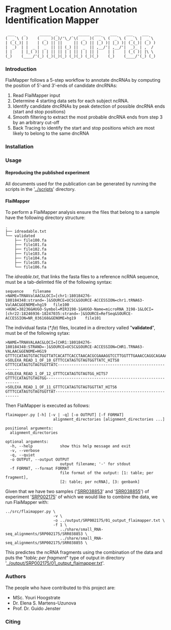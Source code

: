 # Fragment Location Annotation Identification Mapper #

	 ___    _      _____  _         _____  ___    ___    ___    ___   
	(  _`\ ( )    (  _  )(_)/'\_/`\(  _  )(  _`\ (  _`\ (  _`\ |  _`\ 
	| (_(_)| |    | (_) || ||     || (_) || |_) )| |_) )| (_(_)| (_) )
	|  _)  | |  _ |  _  || || (_) ||  _  || ,__/'| ,__/'|  _)_ | ,  / 
	| |    | |_( )| | | || || | | || | | || |    | |    | (_( )| |\ \ 
	(_)    (____/'(_) (_)(_)(_) (_)(_) (_)(_)    (_)    (____/'(_) (_)

### Introduction ###
FlaiMapper follows a 5-step workflow to annotate dncRNAs by computing the position of 5’-and 3’-ends of candidate dncRNAs:

1. Read FlaiMapper input
2. Determine 4 starting data sets for each subject ncRNA.
3. Identify candidate dncRNAs by peak detection of possible dncRNA ends (start and stop positions)
4. Smooth filtering to extract the most probable dncRNA ends from step 3 by an arbitrary cut-off
5. Back Tracing to identify the start and stop positions which are most likely to belong to the same dncRNA

### Installation ###

### Usage ###
#### Reproducing the published experiment ####
All documents used for the publication can be generated by running the scripts
in the '[../scripts](https://github.com/yhoogstrate/flaimapper/scripts/)' directory.

#### FlaiMapper ####
To perform a FlaiMapper analysis ensure the files that belong to a sample have the following directory structure:

	.
	├── idreadable.txt
	└── validated
	    ├── file100.fa
	    ├── file101.fa
	    ├── file102.fa
	    ├── file103.fa
	    ├── file104.fa
	    ├── file105.fa
	    └── file106.fa

The _idreable.txt_, that links the fasta files to a reference ncRNA sequence, must be a tab-delimted file of the following syntax:

	sequence	filename
	>NAME=TRNAValAAC&LOCI=[chr1:180184276-180184348:strand=-]&SOURCE=UCSC&SOURCE-ACCESSION=chr1.tRNA63-ValAAC&GENOME=hg19	file100
	>HGNC=38236&HUGO-Symbol=MIR3198-1&HUGO-Name=microRNA_3198-1&LOCI=[chr22:18246936-18247035:strand=-]&SOURCE=RefSeq&SOURCE-ACCESSION=NR_036168&GENOME=hg19	file101

The individual fasta (_*.fa_) files, located in a directory valled "**validated**", must be of the following sytax:

	>NAME=TRNAVALAAC&LOCI=[CHR1:180184276-180184348:STRAND=-]&SOURCE=UCSC&SOURCE-ACCESSION=CHR1.TRNA63-VALAAC&GENOME=HG19
	GTTTCCATAGTGTACTGGTTATCACATTCACCTAACACGCGAAAGGTCCTTGGTTTGAAACCAGGCAGAAACACCA
	>SOLEXA_READ_1_OF_10_GTTTCCATAGTGTAGTGGTTATC_HITS8
	GTTTCCATAGTGTAGTGGTTATC-----------------------------------------------------
	>SOLEXA_READ_1_OF_12_GTTTCCATAGTGTAGTGG_HITS7
	GTTTCCATAGTGTAGTGG----------------------------------------------------------
	>SOLEXA_READ_1_OF_11_GTTTCCATAGTGTAGTGGTTAT_HITS6
	GTTTCCATAGTGTAGTGGTTAT------------------------------------------------------

Then FlaiMapper is executed as follows:

	flaimapper.py [-h] [-v | -q] [-o OUTPUT] [-f FORMAT]
	                     alignment_directories [alignment_directories ...]
	
	positional arguments:
	  alignment_directories
	
	optional arguments:
	  -h, --help            show this help message and exit
	  -v, --verbose
	  -q, --quiet
	  -o OUTPUT, --output OUTPUT
	                        output filename; '-' for stdout
	  -f FORMAT, --format FORMAT
	                        file format of the output: [1: table; per fragment],
	                        [2: table; per ncRNA], [3: genbank]

Given that we have two samples ('[SRR038853](https://github.com/yhoogstrate/flaimapper/share/small_RNA-seq_alignments/SRP002175/SRR038853)' and '[SRR038855](https://github.com/yhoogstrate/flaimapper/share/small_RNA-seq_alignments/SRP002175/SRR038855)') of experiment '[SRP002175](https://github.com/yhoogstrate/flaimapper/share/small_RNA-seq_alignments/SRP002175)' of which we would like to combine the data, we run FlaiMapper with:

	../src/flaimapper.py \
	                     -v \
	                     -o ../output/SRP002175/01_output_flaimapper.txt \
	                     -f 1 \
	                        ../share/small_RNA-seq_alignments/SRP002175/SRR038853 \
	                        ../share/small_RNA-seq_alignments/SRP002175/SRR038855 \

This predictes the ncRNA fragments using the combination of the data and puts the "_table; per fragment_" type of output in directory '[../output/SRP002175/01_output_flaimapper.txt](https://github.com/yhoogstrate/flaimapper/output/SRP002175/01_output_flaimapper.txt)'.

### Authors ###
The people who have contributed to this project are:

 - MSc. Youri Hoogstrate
 - Dr. Elena S. Martens-Uzunova
 - Prof. Dr. Guido Jenster

### Citing ###

